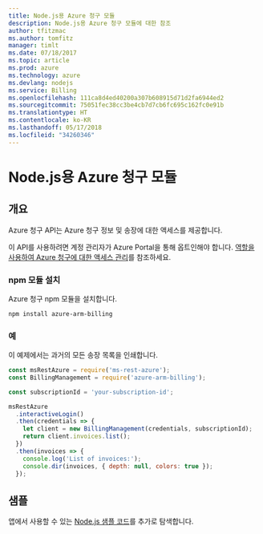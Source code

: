 ```yaml
---
title: Node.js용 Azure 청구 모듈
description: Node.js용 Azure 청구 모듈에 대한 참조
author: tfitzmac
ms.author: tomfitz
manager: timlt
ms.date: 07/18/2017
ms.topic: article
ms.prod: azure
ms.technology: azure
ms.devlang: nodejs
ms.service: Billing
ms.openlocfilehash: 111ca8d4ed40200a307b608915d71d2fa6944ed2
ms.sourcegitcommit: 75051fec38cc3be4cb7d7cb6fc695c162fc0e91b
ms.translationtype: HT
ms.contentlocale: ko-KR
ms.lasthandoff: 05/17/2018
ms.locfileid: "34260346"
---
```

# <a name="azure-billing-modules-for-nodejs"></a>Node.js용 Azure 청구 모듈

## <a name="overview"></a>개요
Azure 청구 API는 Azure 청구 정보 및 송장에 대한 액세스를 제공합니다.

이 API를 사용하려면 계정 관리자가 Azure Portal을 통해 옵트인해야 합니다. [역할을 사용하여 Azure 청구에 대한 액세스 관리](https://docs.microsoft.com/azure/billing/billing-manage-access)를 참조하세요.

### <a name="install-the-npm-module"></a>npm 모듈 설치 

Azure 청구 npm 모듈을 설치합니다. 

```bash
npm install azure-arm-billing
```
### <a name="example"></a>예 
 
이 예제에서는 과거의 모든 송장 목록을 인쇄합니다.
 
```javascript 
const msRestAzure = require('ms-rest-azure');
const BillingManagement = require('azure-arm-billing');

const subscriptionId = 'your-subscription-id';

msRestAzure
  .interactiveLogin()
  .then(credentials => {
    let client = new BillingManagement(credentials, subscriptionId);
    return client.invoices.list();
  })
  .then(invoices => {
    console.log('List of invoices:');
    console.dir(invoices, { depth: null, colors: true });
  });
``` 


## <a name="samples"></a>샘플

앱에서 사용할 수 있는 [Node.js 샘플 코드](https://azure.microsoft.com/resources/samples/?platform=nodejs)를 추가로 탐색합니다.
